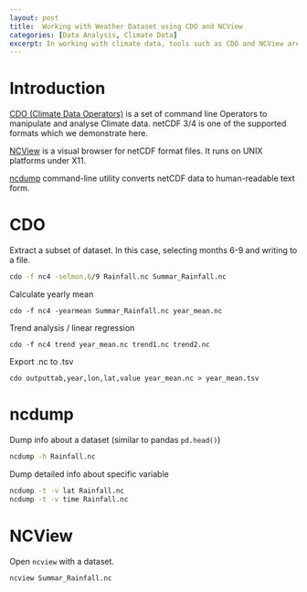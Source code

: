 ```yaml
---
layout: post
title:  Working with Weather Dataset using CDO and NCView
categories: [Data Analysis, Climate Data]
excerpt: In working with climate data, tools such as CDO and NCView are useful to manipulate, analyse and visualize them.
---
```

# Introduction

[CDO (Climate Data Operators)](https://code.mpimet.mpg.de/projects/cdo)  is a set of command line Operators to manipulate and analyse Climate data. netCDF 3/4 is one of the supported formats which we demonstrate here.

[NCView](http://meteora.ucsd.edu/~pierce/ncview_home_page.html) is a visual browser for netCDF format files. It runs on UNIX platforms under X11.

[ncdump](https://www.unidata.ucar.edu/software/netcdf/workshops/2011/utilities/Ncdump.html) command-line utility converts netCDF data to human-readable text form.

# CDO

Extract a subset of dataset. In this case, selecting months 6-9 and writing to a file.

```bash
cdo -f nc4 -selmon,6/9 Rainfall.nc Summar_Rainfall.nc
```

Calculate yearly mean

```shell
cdo -f nc4 -yearmean Summar_Rainfall.nc year_mean.nc
```

Trend analysis / linear regression

```shell
cdo -f nc4 trend year_mean.nc trend1.nc trend2.nc
```

Export .nc to .tsv
```shell
cdo outputtab,year,lon,lat,value year_mean.nc > year_mean.tsv
```

# ncdump

Dump info about a dataset (similar to pandas `pd.head()`)

```bash
ncdump -h Rainfall.nc
```

Dump detailed info about specific variable

```bash
ncdump -t -v lat Rainfall.nc
ncdump -t -v time Rainfall.nc
```

# NCView

Open `ncview` with a dataset.

```bash
ncview Summar_Rainfall.nc
```


